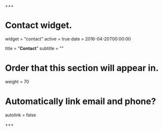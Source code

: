 +++
# Contact widget.
widget = "contact"
active = true
date = 2016-04-20T00:00:00

title = "**Contact**"
subtitle = ""

# Order that this section will appear in.
weight = 70

# Automatically link email and phone?
autolink = false

+++

<!--
You can set up an appointment to meet with me
[here](https://victorvasquez.youcanbook.me/?noframe=true&skipHeaderFooter=true)
or use one of the methods below.
 -->
